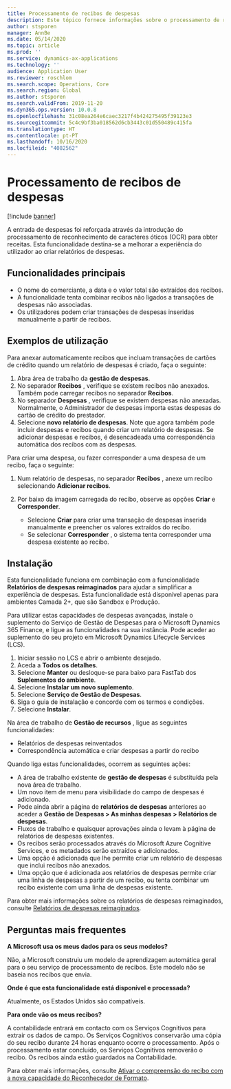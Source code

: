 ```yaml
---
title: Processamento de recibos de despesas
description: Este tópico fornece informações sobre o processamento de reconhecimento de caracteres óticos (OCR) para obter recibos. Esta funcionalidade destina-se a melhorar a experiência do utilizador ao criar relatórios de despesas no Microsoft Dynamics 365 Finance.
author: stsporen
manager: AnnBe
ms.date: 05/14/2020
ms.topic: article
ms.prod: ''
ms.service: dynamics-ax-applications
ms.technology: ''
audience: Application User
ms.reviewer: roschlom
ms.search.scope: Operations, Core
ms.search.region: Global
ms.author: stsporen
ms.search.validFrom: 2019-11-20
ms.dyn365.ops.version: 10.0.8
ms.openlocfilehash: 31c08ea264e6caec3217f4b424275495f39123e3
ms.sourcegitcommit: 5c4c9bf3ba018562d6cb3443c01d550489c415fa
ms.translationtype: HT
ms.contentlocale: pt-PT
ms.lasthandoff: 10/16/2020
ms.locfileid: "4082562"
---
```

# <a name="expense-receipt-processing"></a>Processamento de recibos de despesas

[!include [banner](../includes/banner.md)]

A entrada de despesas foi reforçada através da introdução do processamento de reconhecimento de caracteres óticos (OCR) para obter receitas. Esta funcionalidade destina-se a melhorar a experiência do utilizador ao criar relatórios de despesas.

## <a name="key-features"></a>Funcionalidades principais

- O nome do comerciante, a data e o valor total são extraídos dos recibos.
- A funcionalidade tenta combinar recibos não ligados a transações de despesas não associadas.
- Os utilizadores podem criar transações de despesas inseridas manualmente a partir de recibos.

## <a name="usage-examples"></a>Exemplos de utilização

Para anexar automaticamente recibos que incluam transações de cartões de crédito quando um relatório de despesas é criado, faça o seguinte:

  1. Abra área de trabalho da **gestão de despesas**.
  2. No separador **Recibos** , verifique se existem recibos não anexados. Também pode carregar recibos no separador **Recibos**.
  3. No separador **Despesas** , verifique se existem despesas não anexadas. Normalmente, o Administrador de despesas importa estas despesas do cartão de crédito do prestador.
  4. Selecione **novo relatório de despesas**. Note que agora também pode incluir despesas e recibos quando criar um relatório de despesas. Se adicionar despesas e recibos, é desencadeada uma correspondência automática dos recibos com as despesas.

Para criar uma despesa, ou fazer corresponder a uma despesa de um recibo, faça o seguinte:

  1. Num relatório de despesas, no separador **Recibos** , anexe um recibo selecionando **Adicionar recibos**.
  2. Por baixo da imagem carregada do recibo, observe as opções **Criar** e **Corresponder**.

      - Selecione **Criar** para criar uma transação de despesas inserida manualmente e preencher os valores extraídos do recibo.
      - Se selecionar **Corresponder** , o sistema tenta corresponder uma despesa existente ao recibo.

## <a name="installation"></a>Instalação

Esta funcionalidade funciona em combinação com a funcionalidade **Relatórios de despesas reimaginados** para ajudar a simplificar a experiência de despesas. Esta funcionalidade está disponível apenas para ambientes Camada 2+, que são Sandbox e Produção.

Para utilizar estas capacidades de despesas avançadas, instale o suplemento do Serviço de Gestão de Despesas para o Microsoft Dynamics 365 Finance, e ligue as funcionalidades na sua instância. Pode aceder ao suplemento do seu projeto em Microsoft Dynamics Lifecycle Services (LCS).

1. Iniciar sessão no LCS e abrir o ambiente desejado.
2. Aceda a **Todos os detalhes**.
3. Selecione **Manter** ou desloque-se para baixo para FastTab dos **Suplementos do ambiente**.
4. Selecione **Instalar um novo suplemento**.
5. Selecione **Serviço de Gestão de Despesas**.
6. Siga o guia de instalação e concorde com os termos e condições.
7. Selecione **Instalar**.

Na área de trabalho de **Gestão de recursos** , ligue as seguintes funcionalidades:

- Relatórios de despesas reinventados
- Correspondência automática e criar despesas a partir do recibo

Quando liga estas funcionalidades, ocorrem as seguintes ações:

- A área de trabalho existente de **gestão de despesas** é substituída pela nova área de trabalho.
- Um novo item de menu para visibilidade do campo de despesas é adicionado.
- Pode ainda abrir a página de **relatórios de despesas** anteriores ao aceder a **Gestão de Despesas > As minhas despesas > Relatórios de despesas**.
- Fluxos de trabalho e quaisquer aprovações ainda o levam à página de relatórios de despesas existentes.
- Os recibos serão processados através do Microsoft Azure Cognitive Services, e os metadados serão extraídos e adicionados.
- Uma opção é adicionada que lhe permite criar um relatório de despesas que inclui recibos não anexados.
- Uma opção que é adicionada aos relatórios de despesas permite criar uma linha de despesas a partir de um recibo, ou tenta combinar um recibo existente com uma linha de despesas existente.

Para obter mais informações sobre os relatórios de despesas reimaginados, consulte [Relatórios de despesas reimaginados](ExpenseWorkspaceNew.md).

## <a name="frequently-asked-questions"></a>Perguntas mais frequentes

**A Microsoft usa os meus dados para os seus modelos?**

Não, a Microsoft construiu um modelo de aprendizagem automática geral para o seu serviço de processamento de recibos. Este modelo não se baseia nos recibos que envia.

**Onde é que esta funcionalidade está disponível e processada?**

Atualmente, os Estados Unidos são compatíveis.

**Para onde vão os meus recibos?**

A contabilidade entrará em contacto com os Serviços Cognitivos para extrair os dados de campo. Os Serviços Cognitivos conservarão uma cópia do seu recibo durante 24 horas enquanto ocorre o processamento. Após o processamento estar concluído, os Serviços Cognitivos removerão o recibo. Os recibos ainda estão guardados na Contabilidade.

Para obter mais informações, consulte [Ativar o compreensão do recibo com a nova capacidade do Reconhecedor de Formato](https://azure.microsoft.com/blog/enable-receipt-understanding-with-form-recognizer-s-new-capability/).
